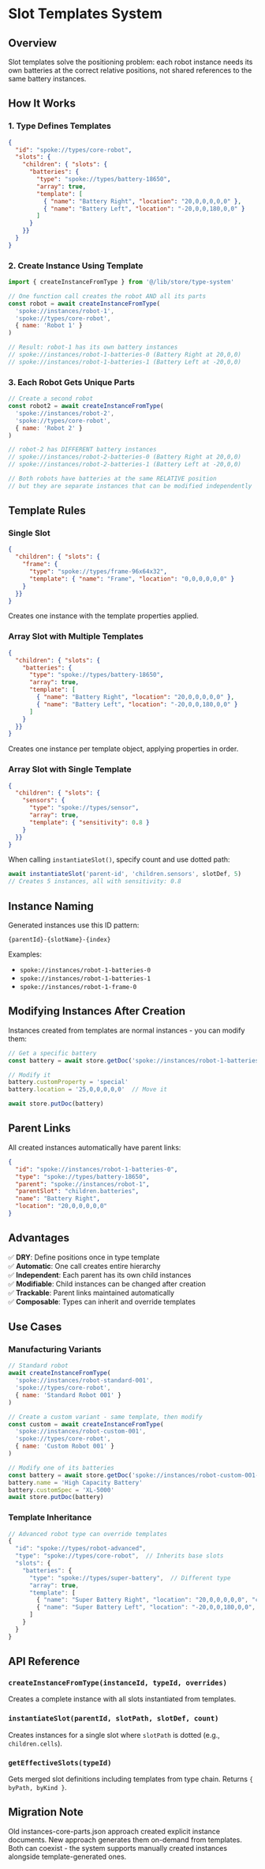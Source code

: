 # Slot Templates System

## Overview

Slot templates solve the positioning problem: each robot instance needs its own batteries at the correct relative positions, not shared references to the same battery instances.

## How It Works

### 1. Type Defines Templates

```json
{
  "id": "spoke://types/core-robot",
  "slots": {
    "children": { "slots": {
      "batteries": {
        "type": "spoke://types/battery-18650",
        "array": true,
        "template": [
          { "name": "Battery Right", "location": "20,0,0,0,0,0" },
          { "name": "Battery Left", "location": "-20,0,0,180,0,0" }
        ]
      }
    }}
  }
}
```

### 2. Create Instance Using Template

```javascript
import { createInstanceFromType } from '@/lib/store/type-system'

// One function call creates the robot AND all its parts
const robot = await createInstanceFromType(
  'spoke://instances/robot-1',
  'spoke://types/core-robot',
  { name: 'Robot 1' }
)

// Result: robot-1 has its own battery instances
// spoke://instances/robot-1-batteries-0 (Battery Right at 20,0,0)
// spoke://instances/robot-1-batteries-1 (Battery Left at -20,0,0)
```

### 3. Each Robot Gets Unique Parts

```javascript
// Create a second robot
const robot2 = await createInstanceFromType(
  'spoke://instances/robot-2',
  'spoke://types/core-robot',
  { name: 'Robot 2' }
)

// robot-2 has DIFFERENT battery instances
// spoke://instances/robot-2-batteries-0 (Battery Right at 20,0,0)
// spoke://instances/robot-2-batteries-1 (Battery Left at -20,0,0)

// Both robots have batteries at the same RELATIVE position
// but they are separate instances that can be modified independently
```

## Template Rules

### Single Slot

```json
{
  "children": { "slots": {
    "frame": {
      "type": "spoke://types/frame-96x64x32",
      "template": { "name": "Frame", "location": "0,0,0,0,0,0" }
    }
  }}
}
```

Creates one instance with the template properties applied.

### Array Slot with Multiple Templates

```json
{
  "children": { "slots": {
    "batteries": {
      "type": "spoke://types/battery-18650",
      "array": true,
      "template": [
        { "name": "Battery Right", "location": "20,0,0,0,0,0" },
        { "name": "Battery Left", "location": "-20,0,0,180,0,0" }
      ]
    }
  }}
}
```

Creates one instance per template object, applying properties in order.

### Array Slot with Single Template

```json
{
  "children": { "slots": {
    "sensors": {
      "type": "spoke://types/sensor",
      "array": true,
      "template": { "sensitivity": 0.8 }
    }
  }}
}
```

When calling `instantiateSlot()`, specify count and use dotted path:
```javascript
await instantiateSlot('parent-id', 'children.sensors', slotDef, 5)
// Creates 5 instances, all with sensitivity: 0.8
```

## Instance Naming

Generated instances use this ID pattern:
```
{parentId}-{slotName}-{index}
```

Examples:
- `spoke://instances/robot-1-batteries-0`
- `spoke://instances/robot-1-batteries-1`
- `spoke://instances/robot-1-frame-0`

## Modifying Instances After Creation

Instances created from templates are normal instances - you can modify them:

```javascript
// Get a specific battery
const battery = await store.getDoc('spoke://instances/robot-1-batteries-0')

// Modify it
battery.customProperty = 'special'
battery.location = '25,0,0,0,0,0'  // Move it

await store.putDoc(battery)
```

## Parent Links

All created instances automatically have parent links:

```json
{
  "id": "spoke://instances/robot-1-batteries-0",
  "type": "spoke://types/battery-18650",
  "parent": "spoke://instances/robot-1",
  "parentSlot": "children.batteries",
  "name": "Battery Right",
  "location": "20,0,0,0,0,0"
}
```

## Advantages

✅ **DRY**: Define positions once in type template  
✅ **Automatic**: One call creates entire hierarchy  
✅ **Independent**: Each parent has its own child instances  
✅ **Modifiable**: Child instances can be changed after creation  
✅ **Trackable**: Parent links maintained automatically  
✅ **Composable**: Types can inherit and override templates  

## Use Cases

### Manufacturing Variants

```javascript
// Standard robot
await createInstanceFromType(
  'spoke://instances/robot-standard-001',
  'spoke://types/core-robot',
  { name: 'Standard Robot 001' }
)

// Create a custom variant - same template, then modify
const custom = await createInstanceFromType(
  'spoke://instances/robot-custom-001',
  'spoke://types/core-robot',
  { name: 'Custom Robot 001' }
)

// Modify one of its batteries
const battery = await store.getDoc('spoke://instances/robot-custom-001-batteries-0')
battery.name = 'High Capacity Battery'
battery.customSpec = 'XL-5000'
await store.putDoc(battery)
```

### Template Inheritance

```javascript
// Advanced robot type can override templates
{
  "id": "spoke://types/robot-advanced",
  "type": "spoke://types/core-robot",  // Inherits base slots
  "slots": {
    "batteries": {
      "type": "spoke://types/super-battery",  // Different type
      "array": true,
      "template": [
        { "name": "Super Battery Right", "location": "20,0,0,0,0,0", "capacity": 5000 },
        { "name": "Super Battery Left", "location": "-20,0,0,180,0,0", "capacity": 5000 }
      ]
    }
  }
}
```

## API Reference

### `createInstanceFromType(instanceId, typeId, overrides)`
Creates a complete instance with all slots instantiated from templates.

### `instantiateSlot(parentId, slotPath, slotDef, count)`
Creates instances for a single slot where `slotPath` is dotted (e.g., `children.cells`).

### `getEffectiveSlots(typeId)`
Gets merged slot definitions including templates from type chain. Returns `{ byPath, byKind }`.

## Migration Note

Old instances-core-parts.json approach created explicit instance documents. New approach generates them on-demand from templates. Both can coexist - the system supports manually created instances alongside template-generated ones.

